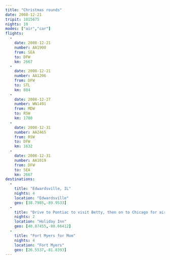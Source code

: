 ```yaml
---
title: "Christmas rounds"
date: 2008-12-21
tripit: 1015675
nights: 10
modes: ["air","car"]
flights:
  -
    date: 2008-12-21
    number: AA1900
    from: SEA
    to: DFW
    km: 2667
  -
    date: 2008-12-21
    number: AA1206
    from: DFW
    to: STL
    km: 884
  -
    date: 2008-12-27
    number: WN1491
    from: MDW
    to: RSW
    km: 1780
  -
    date: 2008-12-31
    number: AA2465
    from: RSW
    to: DFW
    km: 1632
  -
    date: 2008-12-31
    number: AA1019
    from: DFW
    to: SEA
    km: 2667
destinations:
  -
    title: "Edwardsville, IL"
    nights: 4
    location: "Edwardsville"
    geo: [38.7985,-89.9533]
  -
    title: "Drive to Pontiac to visit Betty, then on to Chicago for airport"
    nights: 2
    location: "Holiday Inn"
    geo: [40.87455,-88.66412]
  -
    title: "Fort Myers for Mom"
    nights: 4
    location: "Fort Myers"
    geo: [26.5537,-81.8393]
---
```



